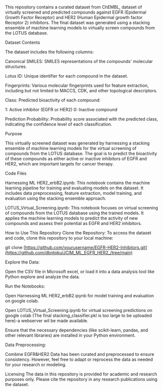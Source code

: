 This repository contains a curated dataset from ChEMBL, dataset of virtually screened and predicted compounds against EGFR (Epidermal Growth Factor Receptor) and HER2 (Human Epidermal growth factor Receptor 2) inhibitors. 
The final dataset was generated using a stacking ensemble of machine learning models to virtually screen compounds from the LOTUS database.

Dataset Contents

The dataset includes the following columns:

Canonical SMILES: SMILES representations of the compounds' molecular structures.

Lotus ID: Unique identifier for each compound in the dataset.

Fingerprints: Various molecular fingerprints used for feature extraction, including but not limited to MACCS, CDK, and other topological descriptors.

Class: Predicted bioactivity of each compound:

1: Active inhibitor (EGFR or HER2)
0: Inactive compound

Prediction Probability: Probability score associated with the predicted class, indicating the confidence level of each classification.

Purpose

This virtually screened dataset was generated by harnessing a stacking ensemble of machine learning models for the virtual screening of compounds from the LOTUS database. 
The goal is to predict the bioactivity of these compounds as either active or inactive inhibitors of EGFR and HER2, which are important targets for cancer therapy.

Code Files

Harnessing ML HER2_erbB2.ipynb: 
This notebook contains the machine learning pipeline for training and evaluating models on the dataset. It includes data preprocessing, feature extraction, model training, and evaluation using the stacking ensemble approach.

LOTUS_Virtual_Screening.ipynb: 
This notebook focuses on virtual screening of compounds from the LOTUS database using the trained models. It applies the machine learning models to predict the activity of new compounds and assess their potential as EGFR and HER2 inhibitors.

How to Use This Repository
Clone the Repository:
To access the dataset and code, clone this repository to your local machine:

git clone
[https://github.com/yourusername/EGFR-HER2-Inhibitors.git](https://github.com/dbntoku/JCIM_ML_EGFR_HER2_/tree/main)

Explore the Data:

Open the CSV file in Microsoft excel, or load it into a data analysis tool like Python explore and analyze the data.

Run the Notebooks:

Open Harnessing ML HER2_erbB2.ipynb for model training and evaluation on google colab.

Open LOTUS_Virtual_Screening.ipynb for virtual screening predictions on google colab (The final stacking_classifier.pkl is too large to be uploaded here)-a webserver wil be made available.

Ensure that the necessary dependencies (like scikit-learn, pandas, and other relevant libraries) are installed in your Python environment.

Data Preprocessing:

Combine EGFR&HER2 Data has been curated and preprocessed to ensure consistency. However, feel free to adapt or reprocess the data as needed for your research or modeling.

Licensing
The data in this repository is provided for academic and research purposes only. Please cite the repository in any research publications using the dataset.
